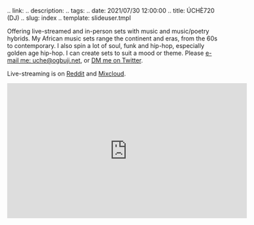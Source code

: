 .. link: 
.. description: 
.. tags: 
.. date: 2021/07/30 12:00:00
.. title: ÚCHÈ720 (DJ)
.. slug: index
.. template: slideuser.tmpl

Offering live-streamed and in-person sets with music and music/poetry hybrids. My African music sets range the continent and eras, from the 60s to contemporary. I also spin a lot of soul, funk and hip-hop, especially golden age hip-hop. I can create sets to suit a mood or theme. Please <a href="&#109;&#97;&#105;&#108;&#116;&#111;&#58;&#117;&#99;&#104;&#101;&#64;&#111;&#103;&#98;&#117;&#106;&#105;&#46;&#110;&#101;&#116;">e-mail me: &#117;&#99;&#104;&#101;&#64;&#111;&#103;&#98;&#117;&#106;&#105;&#46;&#110;&#101;&#116;</a>, or [DM me on Twitter](https://twitter.com/uogbuji).

Live-streaming is on [Reddit](https://www.reddit.com/user/CodeGriot) and [Mixcloud](https://www.mixcloud.com/uche-ogbuji/).

<!-- See: http://www.iconico.com/emailProtector/ -->

<iframe width="560" height="315" src="https://www.youtube.com/embed/kRpvKRzkNVs" title="YouTube video player" frameborder="0" allow="accelerometer; autoplay; clipboard-write; encrypted-media; gyroscope; picture-in-picture" allowfullscreen></iframe>